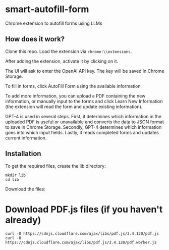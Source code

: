 # smart-autofill-form
Chrome extension to autofill forms using LLMs

## How does it work?
Clone this repo. Load the extension via ```chrome:\\extensions```.

After adding the extension, activate it by clicking on it.

The UI will ask to enter the OpenAI API key. The key will be saved in Chrome Storage.

To fill in forms, click AutoFill Form using the available information.

To add more information, you can upload a PDF containing the new information, or manually input to the forms and click Learn New Information (the extension will read the form and update existing information).

GPT-4 is used in several steps. First, it determines which information in the uploaded PDF is useful or unavailable and converts the data to JSON format to save in Chrome Storage. Secondly, GPT-4 determines which information goes into which input fields. Lastly, it reads completed forms and updates current information.

## Installation
To get the required files, create the lib directory:
```
mkdir lib
cd lib
```
Download the files:
# Download PDF.js files (if you haven't already)
```
curl -O https://cdnjs.cloudflare.com/ajax/libs/pdf.js/3.4.120/pdf.js
curl -O https://cdnjs.cloudflare.com/ajax/libs/pdf.js/3.4.120/pdf.worker.js
```

